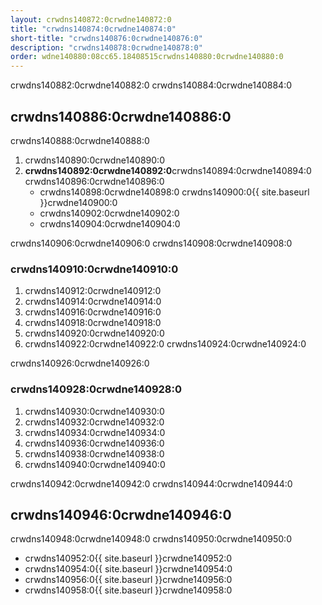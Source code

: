 ```yaml
---
layout: crwdns140872:0crwdne140872:0
title: "crwdns140874:0crwdne140874:0"
short-title: "crwdns140876:0crwdne140876:0"
description: "crwdns140878:0crwdne140878:0"
order: wdne140880:08cc65.18408515crwdns140880:0crwdne140880:0
---
```

crwdns140882:0crwdne140882:0 crwdns140884:0crwdne140884:0

## crwdns140886:0crwdne140886:0

crwdns140888:0crwdne140888:0

1. crwdns140890:0crwdne140890:0
2. **crwdns140892:0crwdne140892:0**crwdns140894:0crwdne140894:0 crwdns140896:0crwdne140896:0 
    - crwdns140898:0crwdne140898:0 crwdns140900:0{{ site.baseurl }}crwdne140900:0
    - crwdns140902:0crwdne140902:0
    - crwdns140904:0crwdne140904:0

crwdns140906:0crwdne140906:0 crwdns140908:0crwdne140908:0

### crwdns140910:0crwdne140910:0

1. crwdns140912:0crwdne140912:0
2. crwdns140914:0crwdne140914:0
3. crwdns140916:0crwdne140916:0
4. crwdns140918:0crwdne140918:0
5. crwdns140920:0crwdne140920:0
6. crwdns140922:0crwdne140922:0 crwdns140924:0crwdne140924:0

crwdns140926:0crwdne140926:0

### crwdns140928:0crwdne140928:0

1. crwdns140930:0crwdne140930:0
2. crwdns140932:0crwdne140932:0
3. crwdns140934:0crwdne140934:0
4. crwdns140936:0crwdne140936:0
5. crwdns140938:0crwdne140938:0
6. crwdns140940:0crwdne140940:0

crwdns140942:0crwdne140942:0 crwdns140944:0crwdne140944:0

## crwdns140946:0crwdne140946:0

crwdns140948:0crwdne140948:0 crwdns140950:0crwdne140950:0

- crwdns140952:0{{ site.baseurl }}crwdne140952:0
- crwdns140954:0{{ site.baseurl }}crwdne140954:0
- crwdns140956:0{{ site.baseurl }}crwdne140956:0
- crwdns140958:0{{ site.baseurl }}crwdne140958:0